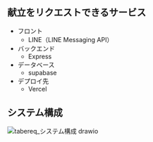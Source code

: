 ## 献立をリクエストできるサービス

- フロント
  - LINE（LINE Messaging API）
- バックエンド
  - Express
- データベース
  - supabase
- デプロイ先
  - Vercel

## システム構成
![tabereq_システム構成 drawio](https://github.com/user-attachments/assets/b7d5029f-b121-4bf3-bce5-a234296f97b6)
